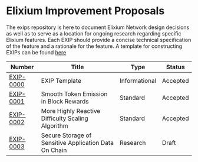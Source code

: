 # Elixium Improvement Proposals
The exips repository is here to document Elixium Network design decisions as well as to serve as a location for ongoing research regarding specific Elixium features. Each EXIP should provide a concise technical specification of the feature and a rationale for the feature. A template for constructing EXIPs can be found [here](https://github.com/ElixiumNetwork/exips/blob/master/EXIP-0000.md)

| Number | Title | Type | Status |
|------|-----|----|------|
| [EXIP-0000](https://github.com/ElixiumNetwork/exips/blob/master/EXIP-0000.md)| EXIP Template | Informational | Accepted |
| [EXIP-0001](https://github.com/ElixiumNetwork/exips/blob/master/EXIP-0001.md) | Smooth Token Emission in Block Rewards | Standard | Accepted |
| [EXIP-0002](https://github.com/ElixiumNetwork/exips/blob/master/EXIP-0002.md) | More Highly Reactive Difficulty Scaling Algorithm | Standard | Accepted |
| [EXIP-0003](https://github.com/ElixiumNetwork/exips/blob/master/EXIP-0003.md) |  Secure Storage of Sensitive Application Data On Chain | Research | Draft |
